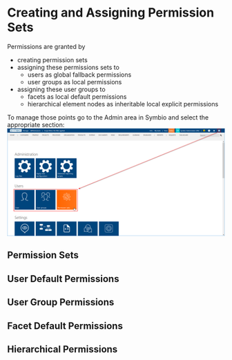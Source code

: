 # Creating and Assigning Permission Sets

Permissions are granted by
* creating permission sets
* assigning these permissions sets to
  * users as global fallback permissions
  * user groups as local permissions
* assigning these user groups to
  * facets as local default permissions
  * hierarchical element nodes as inheritable local explicit permissions

To manage those points go to the Admin area in Symbio and select the appropriate section:
![](media/manage-permissions-1.png)

## Permission Sets

## User Default Permissions

## User Group Permissions

## Facet Default Permissions

## Hierarchical Permissions
